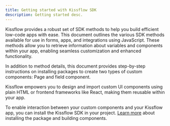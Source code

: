 ```yaml
---
title: Getting started with Kissflow SDK
description: Getting started desc.
---
```


Kissflow provides a robust set of SDK methods to help you build efficient low-code apps with ease. This document outlines the various SDK methods available for use in forms, apps, and integrations using JavaScript. These methods allow you to retrieve information about variables and components within your app, enabling seamless customization and enhanced functionality.

In addition to method details, this document provides step-by-step instructions on installing packages to create two types of custom components: Page and field component.

Kissflow empowers you to design and import custom UI components using plain HTML or frontend frameworks like React, making them reusable within your app.

To enable interaction between your custom components and your Kissflow app, you can install the Kissflow SDK in your project. [Learn more](/components/page/) about installing the package and building components.
